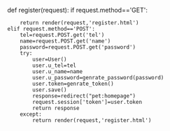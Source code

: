 def register(request):
    if request.method=='GET':

        return render(request,'register.html')
    elif request.method=='POST':
        tel=request.POST.get('tel')
        name=request.POST.get('name')
        password=request.POST.get('password')
        try:
            user=User()
            user.u_tel=tel
            user.u_name=name
            user.u_password=genrate_password(password)
            user.token=genrate_token()
            user.save()
            response=redirect("pet:homepage")
            request.session['token']=user.token
            return response
        except:
            return render(request,'register.html')
